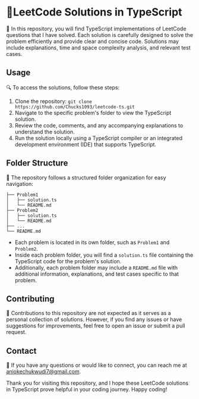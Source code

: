 # 🔐**LeetCode Solutions in TypeScript**

📝 In this repository, you will find TypeScript implementations of LeetCode questions that I have solved. Each solution is carefully designed to solve the problem efficiently and provide clear and concise code. Solutions may include explanations, time and space complexity analysis, and relevant test cases.

## Usage

🔍 To access the solutions, follow these steps:

1. Clone the repository: `git clone https://github.com/Chucks1093/leetcode-ts.git`
2. Navigate to the specific problem's folder to view the TypeScript solution.
3. Review the code, comments, and any accompanying explanations to understand the solution.
4. Run the solution locally using a TypeScript compiler or an integrated development environment (IDE) that supports TypeScript.

## Folder Structure

📂 The repository follows a structured folder organization for easy navigation:

```
├── Problem1
│   ├── solution.ts
│   └── README.md
├── Problem2
│   ├── solution.ts
│   └── README.md
├── ...
└── README.md
```

- Each problem is located in its own folder, such as `Problem1` and `Problem2`.
- Inside each problem folder, you will find a `solution.ts` file containing the TypeScript code for the problem's solution.
- Additionally, each problem folder may include a `README.md` file with additional information, explanations, and test cases specific to that problem.

<!-- ## Stats

[![KnlnKS's LeetCode stats](https://leetcode-stats-six.vercel.app/?username=Chucks1093&theme=dark)](https://github.com/KnlnKS/leetcode-stats) -->

## Contributing

🤝 Contributions to this repository are not expected as it serves as a personal collection of solutions. However, if you find any issues or have suggestions for improvements, feel free to open an issue or submit a pull request.


## Contact

📧 If you have any questions or would like to connect, you can reach me at aniokechukwudi7@gmail.com.

Thank you for visiting this repository, and I hope these LeetCode solutions in TypeScript prove helpful in your coding journey. Happy coding!
